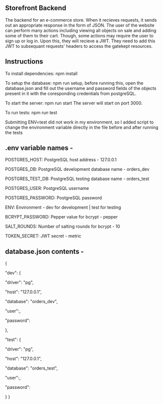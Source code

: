 ## Storefront Backend

The backend for an e-commerce store. When it recieves requests, it sends out an appropriate response in the form of JSON. The user of the website can perform many actions including viewing all objects on sale and adding some of them to their cart. Though, some actions may require the user to sign up or log in. Upon this, they will recieve a JWT. They need to add this JWT to subsequant requests' headers to access the gatekept resources.

## Instructions

To install dependencies: npm install

To setup the database: npm run setup, before running this, open the database.json and fill out the username and password fields of the objects present in it with the coresponding credentials from postgreSQL.

To start the server: npm run start
The server will start on port 3000.

To run tests: npm run test

Submitting ENV=test did not work in my environment, so I added  script to change the environment variable directly in the file before and after running the tests

## .env variable names -

POSTGRES_HOST: PostgreSQL host address - 127.0.0.1

POSTGRES_DB: PostgreSQL development database name - orders_dev

POSTGRES_TEST_DB: PostgreSQL testing database name - orders_test

POSTGRES_USER: PostgreSQL username

POSTGRES_PASSWORD: PostgreSQL password

ENV: Environment - dev for development | test for testing

BCRYPT_PASSWORD: Pepper value for bcrypt - pepper

SALT_ROUNDS: Number of salting rounds for bcrypt - 10

TOKEN_SECRET: JWT secret - metric


## database.json contents -

{

"dev": {

"driver": "pg",

"host": "127.0.0.1",

"database": "orders_dev",

"user":,

"password":

},

"test": {

"driver": "pg",

"host": "127.0.0.1",

"database": "orders_test",

"user":,

"password":

}
}
